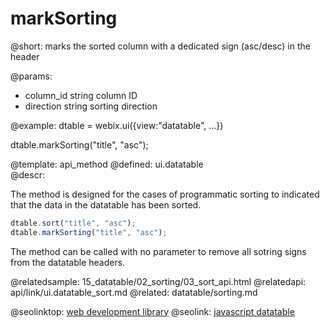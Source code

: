 markSorting
=============


@short: marks the sorted column with a dedicated sign (asc/desc) in the header

@params:

- column_id		string		column ID
- direction		string		sorting direction
	


@example:
dtable = webix.ui({view:"datatable", ...})
 
dtable.markSorting("title", "asc");


@template:	api_method
@defined:	ui.datatable	
@descr:

The method is designed for the cases of programmatic sorting to indicated that the data in the datatable has been sorted.

~~~js
dtable.sort("title", "asc");
dtable.markSorting("title", "asc");
~~~

The method can be called with no parameter to remove all sotring signs from the datatable headers. 


@relatedsample:
	15_datatable/02_sorting/03_sort_api.html
@relatedapi:
	api/link/ui.datatable_sort.md
@related:
	datatable/sorting.md

@seolinktop: [web development library](https://webix.com)
@seolink: [javascript datatable](https://webix.com/widget/datatable/)